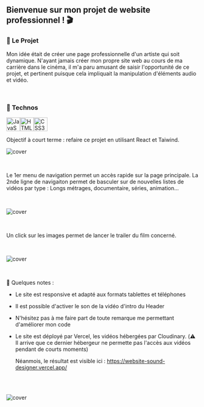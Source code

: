 ## Bienvenue sur mon projet de website professionnel ! :clapper:

### :rocket: Le Projet
Mon idée était de créer une page professionnelle d'un artiste qui soit dynamique. 
N'ayant jamais créer mon propre site web au cours de ma carrière dans le cinéma, il m'a paru amusant de saisir l'opportunité de ce projet, et pertinent puisque cela impliquait la manipulation d'éléments audio et vidéo.

<br/>

### :floppy_disk: Technos
<p align="left"> <a href="https://developer.mozilla.org/en-US/docs/Web/JavaScript" target="_blank" rel="noreferrer"><img src="https://raw.githubusercontent.com/danielcranney/readme-generator/main/public/icons/skills/javascript-colored.svg" width="36" height="36" alt="JavaScript" /></a><a href="https://developer.mozilla.org/en-US/docs/Glossary/HTML5" target="_blank" rel="noreferrer"><img src="https://raw.githubusercontent.com/danielcranney/readme-generator/main/public/icons/skills/html5-colored.svg" width="36" height="36" alt="HTML5" /></a><a href="https://www.w3.org/TR/CSS/#css" target="_blank" rel="noreferrer"><img src="https://raw.githubusercontent.com/danielcranney/readme-generator/main/public/icons/skills/css3-colored.svg" width="36" height="36" alt="CSS3" /></a> </p>

Objectif à court terme : refaire ce projet en utilisant React et Taiwind.

![cover](https://github.com/clem0316/mon_Portfolio/blob/f860dc9d2bcf5ae388fd32d8ddef83e5b8fb4cf2/img/Screen1.jpg)

<br/>

Le 1er menu de navigation permet un accès rapide sur la page principale. La 2nde ligne de navigaiton permet de basculer sur de nouvelles listes de vidéos par type : Longs métrages, documentaire, séries, animation...

<br/>

![cover](https://github.com/clem0316/mon_Portfolio/blob/f860dc9d2bcf5ae388fd32d8ddef83e5b8fb4cf2/img/Screen2.jpg)

<br/>

Un click sur les images permet de lancer le trailer du film concerné.

<br/>

![cover](https://github.com/clem0316/mon_Portfolio/blob/f860dc9d2bcf5ae388fd32d8ddef83e5b8fb4cf2/img/Screen3.jpg)

<br/>


:bookmark: Quelques notes : 
- Le site est responsive et adapté aux formats tablettes et téléphones
- Il est possible d'activer le son de la vidéo d'intro du Header
- N'hésitez pas à me faire part de toute remarque me permettant d'améliorer mon code
- Le site est déployé par Vercel, les vidéos hébergées par Cloudinary.
  (:warning: Il arrive que ce dernier hébergeur ne permette pas l'accès aux vidéos pendant de courts moments)

  Néanmois, le résultat est visible ici : https://website-sound-designer.vercel.app/

<br/>
<br/>

![cover](https://github.com/clem0316/mon_Portfolio/blob/70216725dc99470738a44b8e7840c715fc31d305/img/Screen4.jpg)
